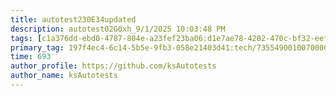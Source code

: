 ```yaml
---
title: autotest230E34updated
description: autotest02G0xh_9/1/2025 10:03:48 PM
tags: [c1a376dd-ebd0-4787-804e-a23fef23ba06:d1e7ae78-4202-470c-bf32-eef58f395288/9fa7ee94-dd61-4dcb-bd6f-d6fce4c53cf5]
primary_tag: 197f4ec4-6c14-5b5e-9fb3-058e21403d41:tech/73554900100700000996/67838200100800006287
time: 693
author_profile: https://github.com/ksAutotests
author_name: ksAutotests
---
```

